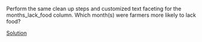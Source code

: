 
Perform the same clean up steps and customized text faceting for the months_lack_food column. Which month(s) were farmers more likely to lack food?

[Solution](episode2_ex4_sol.md)
